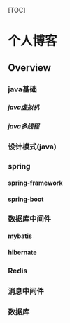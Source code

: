 

[TOC]

# 个人博客
## Overview

### java基础

##### java虚拟机
##### java多线程

### 设计模式(java)

### spring
#### spring-framework
#### spring-boot

### 数据库中间件

#### mybatis
#### hibernate

### Redis

### 消息中间件

### 数据库

